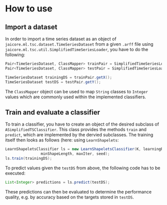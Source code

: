 # How to use

## Import a dataset

In order to import a time series dataset as an object of `jaicore.ml.tsc.dataset.TimeSeriesDataset` from a given `.arff` file using `jaicore.ml.tsc.util.SimplifiedTimeSeriesLoader`, you have to do the following:

```java
Pair<TimeSeriesDataset, ClassMapper> trainPair = SimplifiedTimeSeriesLoader.loadArff(trainingArffFilePath);
Pair<TimeSeriesDataset, ClassMapper> testPair = SimplifiedTimeSeriesLoader.loadArff(testArffFilePath);

TimeSeriesDataset trainingDS = trainPair.getX();
TimeSeriesDataset testDS = testPair.getY();
```

The `ClassMapper` object can be used to map `String` classes to `Integer` values which are commonly used within the implemented classifiers.

## Train and evaluate a classifier

To train a classifier, you have to create an object of the desired subclass of `ASimplifiedTSClassifier`. This class provides the methods `train` and `predict`, which are implemented by the dervied subclasses. The training itself then looks as follows (here: using `LearnShapelets`:

```java
LearnShapeletsClassifier ls = new LearnShapeletsClassifier(K, learningRate, regularization, scaleR,
				minShapeLength, maxIter, seed);
ls.train(trainingDS);
```

To predict values given the `testDS` from above, the following code has to be executed:

```java
List<Integer> predictions = ls.predict(testDS);
```

These predictions can then be evaluated to determine the performance quality, e.g. by accuracy based on the targets stored in `testDS`.
